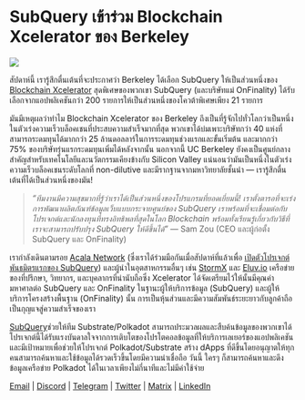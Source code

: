 # SubQuery เข้าร่วม Blockchain Xcelerator ของ Berkeley

![](https://miro.medium.com/max/1400/0*gYUy-1COtbpLV1X1)


สัปดาห์นี้ เรารู้สึกตื่นเต้นที่จะประกาศว่า Berkeley ได้เลือก SubQuery ให้เป็นส่วนหนึ่งของ [Blockchain Xcelerator](https://www.xcelerator.berkeley.edu/) สุดพิเศษของพวกเขา SubQuery (และบริษัทแม่ OnFinality) ได้รับเลือกจากแอปพลิเคชันกว่า 200 รายการให้เป็นส่วนหนึ่งของโควต้าพิเศษเพียง 21 รายการ

มันมีเหตุผลว่าทำไม Blockchain Xcelerator ของ Berkeley ถึงเป็นที่รู้จักไปทั่วโลกว่าเป็นหนึ่งในตัวเร่งความเร็วบล็อคเชนที่ประสบความสำเร็จมากที่สุด พวกเขาได้บ่มเพาะบริษัทกว่า 40 แห่งที่สามารถระดมทุนได้มากกว่า 25 ล้านดอลลาร์ในการระดมทุนช่วงแรกและขั้นเริ่มต้น และมากกว่า 75% ของบริษัทรุ่นแรกระดมทุนเพิ่มได้หลังจากนั้น นอกจากนี้ UC Berkeley ยังคงเป็นศูนย์กลางสำคัญสำหรับเทคโนโลยีและนวัตกรรมเคียงข้างกับ Silicon Valley แน่นอนว่ามันเป็นหนึ่งในตัวเร่งความเร็วบล็อคเชนระดับโลกที่ non-dilutive และมีรากฐานจากมหาวิทยาลัยชั้นนำ — เรารู้สึกตื่นเต้นที่ได้เป็นส่วนหนึ่งของมัน!

> _“ทีมงานมีความสุขมากที่รู้ว่าเราได้เป็นส่วนหนึ่งของโปรแกรมที่ยอดเยี่ยมนี้! เราตั้งตารอที่จะเร่งการพัฒนาผลิตภัณฑ์ข้อมูลเว็บแบบกระจายศูนย์ของ SubQuery เราพร้อมที่จะเชื่อมต่อกับโปรเจกต์และนักลงทุนที่ทรงอิทธิพลที่สุดในโลก Blockchain พร้อมทั้งเรียนรู้เกี่ยวกับวิธีที่เราจะสามารถปรับปรุง SubQuery ให้ดีขึ้นได้”_ — Sam Zou (CEO และผู้ก่อตั้ง SubQuery และ OnFinality)

เรากำลังเดินตามรอย [Acala Network](https://acala.network/) (ซึ่งเราได้ร่วมมือกันเมื่อสัปดาห์ที่แล้วเพื่อ [เปิดตัวโปรเจกต์พันธมิตรแรกของ SubQuery](https://subquery.medium.com/subquery-integrates-acala-to-aggregate-and-serve-defi-data-to-polkadot-and-kusama-builders-fc9af6a7aae1)) และผู้นำในอุตสาหกรรมอื่นๆ เช่น [StormX](https://stormx.io/) และ [Eluv.io](https://eluv.io/) เครือข่ายของที่ปรึกษา, วิทยากร, และบุคลากรที่น่านับถือซึ่ง Xcelerator ได้จัดเตรียมไว้ให้นั้นมีคุณค่ามหาศาลต่อ SubQuery และ OnFinality ในฐานะผู้ให้บริการข้อมูล (SubQuery) และผู้ให้บริการโครงสร้างพื้นฐาน (OnFinality) นั้น การเป็นหุ้นส่วนและมีความสัมพันธ์ระยะยาวกับลูกค้าถือเป็นกุญแจสู่ความสำเร็จของเรา

[SubQuery](https://www.subquery.network/)ช่วยให้ทีม Substrate/Polkadot สามารถประมวลผลและสืบค้นข้อมูลของพวกเขาได้ โปรเจกต์นี้ได้รับแรงบันดาลใจจากการเติบโตของโปรโตคอลข้อมูลที่ให้บริการเลเยอร์ของแอปพลิเคชัน และมีเป้าหมายเพื่อช่วยให้โปรเจกต์ Polkadot/Substrate สร้าง dApps ที่ดีขึ้นโดยอนุญาตให้ทุกคนสามารถค้นหาและใช้ข้อมูลได้รวดเร็วขึ้นโดยมีความน่าเชื่อถือ วันนี้ ใครๆ ก็สามารถค้นหาและดึงข้อมูลเครือข่าย Polkadot ได้ในเวลาเพียงไม่กี่นาทีและไม่มีค่าใช้จ่าย

[Email](mailto:hello@subquery.network) | [Discord](https://discord.com/invite/78zg8aBSMG) | [Telegram](https://t.me/subquerynetwork) | [Twitter](https://twitter.com/subquerynetwork) | [Matrix](https://matrix.to/#/#subquery:matrix.org) | [LinkedIn](https://www.linkedin.com/company/subquery)

